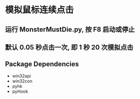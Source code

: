 # 模拟鼠标连续点击
## 运行 MonsterMustDie.py, 按 F8 启动或停止
## 默认 0.05 秒点击一次, 即 1 秒 20 次模拟点击

## Package Dependencies
* win32api
* win32con
* pyhk
* pyHook